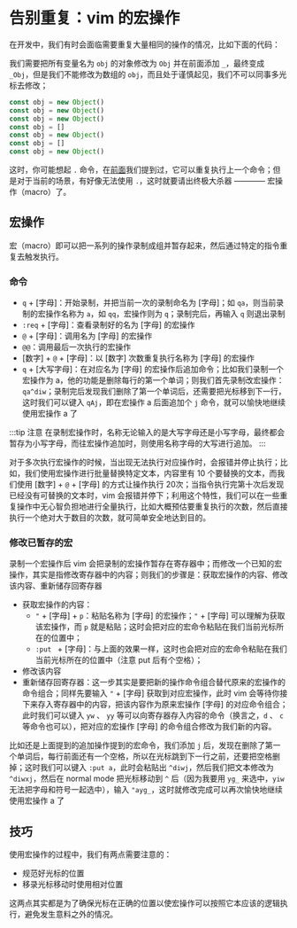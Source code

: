 # 告别重复：vim 的宏操作

在开发中，我们有时会面临需要重复大量相同的操作的情况，比如下面的代码：

我们需要把所有变量名为 `obj` 的对象修改为 `Obj` 并在前面添加 `_`，最终变成 `_Obj`，但是我们不能修改为数组的 `obj`，而且处于谨慎起见，我们不可以同事多光标去修改；

```js
const obj = new Object()
const obj = new Object()
const obj = new Object()
const obj = []
const obj = new Object()
const obj = []
const obj = new Object()
```

这时，你可能想起 `.` 命令，在[前面](./day-10.md)我们提到过，它可以重复执行上一个命令；但是对于当前的场景，有好像无法使用 `.`，这时就要请出终极大杀器 ———— 宏操作（macro）了。

## 宏操作

宏（macro）即可以把一系列的操作录制成组并暂存起来，然后通过特定的指令重复去触发执行。

### 命令

  - `q` + [字母]：开始录制，并把当前一次的录制命名为 [字母]；如 `qa`，则当前录制的宏操作名称为 `a`，如 `qq`，宏操作则为 `q`；录制完后，再输入 `q` 则退出录制
  - `:req` + [字母]：查看录制好的名为 [字母] 的宏操作
  - `@` + [字母]：调用名为 [字母] 的宏操作
  - `@@`：调用最后一次执行的宏操作
  - [数字] + `@` + [字母]：以 [数字] 次数重复执行名称为 [字母] 的宏操作
  - `q` + [大写字母]：在对应名为 [字母] 的宏操作后追加命令；比如我们录制一个宏操作为 a，他的功能是删除每行的第一个单词；则我们首先录制改宏操作：`qa^diw`；录制完后发现我们删除了第一个单词后，还需要把光标移到下一行，这时我们可以键入 `qAj`，即在宏操作 a 后面追加个 `j` 命令，就可以愉快地继续使用宏操作 a 了

:::tip 注意
在录制宏操作时，名称无论输入的是大写字母还是小写字母，最终都会暂存为小写字母，而往宏操作追加时，则使用名称字母的大写进行追加。
:::
  
对于多次执行宏操作的时候，当出现无法执行对应操作时，会报错并停止执行；比如，我们使用宏操作进行批量替换特定文本，内容里有 10 个要替换的文本，而我们使用 [数字] + `@` + [字母] 的方式让操作执行 20次；当指令执行完第十次后发现已经没有可替换的文本时，vim 会报错并停下；利用这个特性，我们可以在一些重复操作中无心智负担地进行全量执行，比如大概预估要重复执行的次数，然后直接执行一个绝对大于数目的次数，就可简单安全地达到目的。

### 修改已暂存的宏

录制一个宏操作后 vim 会把录制的宏操作暂存在寄存器中；而修改一个已知的宏操作，其实是指修改寄存器中的内容；则我们的步骤是：获取宏操作的内容、修改该内容、重新储存回寄存器

  * 获取宏操作的内容：
    + `"` + [字母] + `p`：粘贴名称为 [字母] 的宏操作；`"` + [字母] 可以理解为获取该宏操作，而 `p` 就是粘贴；这时会把对应的宏命令粘贴在我们当前光标所在的位置中；
    + `:put ` + [字母]：与上面的效果一样，这时也会把对应的宏命令粘贴在我们当前光标所在的位置中（注意 put 后有个空格）；
  * 修改该内容
  * 重新储存回寄存器：这一步其实是要把新的操作命令组合替代原来的宏操作的命令组合；同样先要输入 `"` + [字母] 获取到对应宏操作，此时 vim 会等待你接下来存入寄存器中的内容，把该内容作为原来宏操作 [字母] 的对应命令组合；此时我们可以键入 `yw` 、 `yy` 等可以向寄存器存入内容的命令（换言之，`d` 、 `c` 等命令也可以），把对应的宏操作 [字母] 的命令组合修改为我们新的内容。
  
比如还是上面提到的追加操作提到的宏命令，我们添加 `j` 后，发现在删除了第一个单词后，每行前面还有一个空格，所以在光标跳到下一行之前，还要把空格删掉；这时我们可以键入 `:put a`，此时会粘贴出 `^diwj`，然后我们把文本修改为 `^diwxj`，然后在 normal mode 把光标移动到 `^` 后（因为我要用 `yg_` 来选中，`yiw` 无法把字母和符号一起选中），输入 `"ayg_`，这时就修改完成可以再次愉快地继续使用宏操作 a 了

## 技巧

使用宏操作的过程中，我们有两点需要注意的：

- 规范好光标的位置
- 移录光标移动时使用相对位置

这两点其实都是为了确保光标在正确的位置以使宏操作可以按照它本应该的逻辑执行，避免发生意料之外的情况。